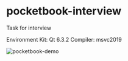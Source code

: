# pocketbook-interview
Task for interview

Environment
Kit: Qt 6.3.2
Compiler: msvc2019

![pocketbook-demo](https://user-images.githubusercontent.com/40386732/225095912-41384857-fea7-496b-91b2-1580f10eb4ef.gif)
